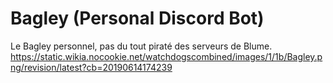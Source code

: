 # Bagley (Personal Discord Bot)
Le Bagley personnel, pas du tout piraté des serveurs de Blume.
https://static.wikia.nocookie.net/watchdogscombined/images/1/1b/Bagley.png/revision/latest?cb=20190614174239
